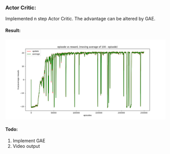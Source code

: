 ### Actor Critic: 
Implemented n step Actor Critic. The advantage can be altered by  GAE. 
#### Result: 
  ![alt text](https://github.com/shrabana99/DRN/blob/main/actor_critic/PongNoFrameskip-v4_new.png)


#### Todo: 
1. Implement GAE
2. Video output
